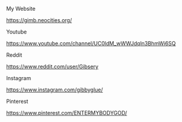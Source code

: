 My Website

https://gimb.neocities.org/

Youtube

https://www.youtube.com/channel/UC0ldM_wWWJdqln3BhmWi6SQ

Reddit

https://www.reddit.com/user/Gibsery

Instagram

https://www.instagram.com/gibbyglue/

Pinterest

https://www.pinterest.com/ENTERMYBODYGOD/
